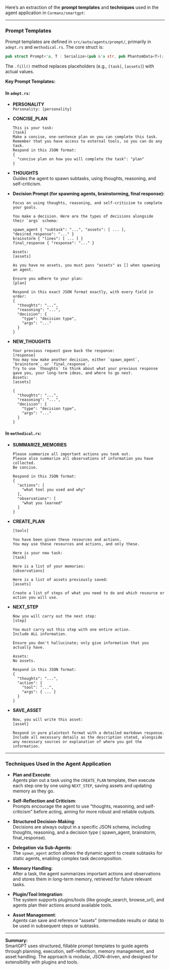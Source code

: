 Here’s an extraction of the **prompt templates** and **techniques** used in the agent application in `Cormanz/smartgpt`:

---

### Prompt Templates

Prompt templates are defined in `src/auto/agents/prompt/`, primarily in `adept.rs` and `methodical.rs`. The core struct
is:

```rust
pub struct Prompt<'a, T : Serialize>(pub &'a str, pub PhantomData<T>);
```

The `.fill()` method replaces placeholders (e.g., `[task]`, `[assets]`) with actual values.

**Key Prompt Templates:**

#### In `adept.rs`:

- **PERSONALITY**  
  `Personality: [personality]`

- **CONCISE_PLAN**
  ```
  This is your task:
  [task]
  Make a concise, one-sentence plan on you can complete this task.
  Remember that you have access to external tools, so you can do any task.
  Respond in this JSON format:
  {
    "concise plan on how you will complete the task": "plan"
  }
  ```

- **THOUGHTS**  
  Guides the agent to spawn subtasks, using thoughts, reasoning, and self-criticism.

- **Decision Prompt (for spawning agents, brainstorming, final response):**
  ```
  Focus on using thoughts, reasoning, and self-criticism to complete your goals.

  You make a decision. Here are the types of decisions alongside their `args` schema:

  spawn_agent { "subtask": "...", "assets": [ ... ], "desired_response": "..." }
  brainstorm { "lines": [ ... ] }
  final_response { "response": "..." }

  Assets:
  [assets]

  As you have no assets, you must pass "assets" as [] when spawning an agent.

  Ensure you adhere to your plan:
  [plan]

  Respond in this exact JSON format exactly, with every field in order:
  {
    "thoughts": "...",
    "reasoning": "...",
    "decision": {
      "type": "decision type",
      "args": "..."
    }
  }
  ```

- **NEW_THOUGHTS**
  ```
  Your previous request gave back the response:
  [response]
  You may now make another decision, either `spawn_agent`, `brainstorm`, or `final_response`.
  Try to use `thoughts` to think about what your previous response gave you, your long-term ideas, and where to go next.
  Assets: 
  [assets]

  {
    "thoughts": "...",
    "reasoning": "...",
    "decision": {
      "type": "decision type",
      "args": "..."
    }
  }
  ```

#### In `methodical.rs`:

- **SUMMARIZE_MEMORIES**
  ```
  Please summarize all important actions you took out.
  Please also summarize all observations of information you have collected.
  Be concise.

  Respond in this JSON format:
  {
    "actions": [
      "what tool you used and why"
    ],
    "observations": [
      "what you learned"
    ]
  }
  ```

- **CREATE_PLAN**
  ```
  [tools]

  You have been given these resources and actions.
  You may use these resources and actions, and only these.

  Here is your new task:
  [task]

  Here is a list of your memories:
  [observations]

  Here is a list of assets previously saved:
  [assets]

  Create a list of steps of what you need to do and which resource or action you will use.
  ```

- **NEXT_STEP**
  ```
  Now you will carry out the next step: 
  [step]

  You must carry out this step with one entire action.
  Include ALL information.

  Ensure you don't hallucinate; only give information that you actually have.

  Assets:
  No assets.

  Respond in this JSON format:
  {
    "thoughts": "...",
    "action": {
      "tool": "...",
      "args": { ... }
    }
  }
  ```

- **SAVE_ASSET**
  ```
  Now, you will write this asset:
  [asset]

  Respond in pure plaintext format with a detailed markdown response.
  Include all necessary details as the description stated, alongside any necessary sources or explanation of where you got the information.
  ```

---

### Techniques Used in the Agent Application

- **Plan and Execute**:  
  Agents plan out a task using the `CREATE_PLAN` template, then execute each step one by one using `NEXT_STEP`, saving
  assets and updating memory as they go.

- **Self-Reflection and Criticism**:  
  Prompts encourage the agent to use "thoughts, reasoning, and self-criticism" before acting, aiming for more robust and
  reliable outputs.

- **Structured Decision-Making**:  
  Decisions are always output in a specific JSON schema, including thoughts, reasoning, and a decision type (
  spawn_agent, brainstorm, final_response).

- **Delegation via Sub-Agents**:  
  The `spawn_agent` action allows the dynamic agent to create subtasks for static agents, enabling complex task
  decomposition.

- **Memory Handling**:  
  After a task, the agent summarizes important actions and observations and stores them in long-term memory, retrieved
  for future relevant tasks.

- **Plugin/Tool Integration**:  
  The system supports plugins/tools (like google_search, browse_url), and agents plan their actions around available
  tools.

- **Asset Management**:  
  Agents can save and reference "assets" (intermediate results or data) to be used in subsequent steps or subtasks.

---

**Summary:**  
SmartGPT uses structured, fillable prompt templates to guide agents through planning, execution, self-reflection, memory
management, and asset handling. The approach is modular, JSON-driven, and designed for extensibility with plugins and
tools.